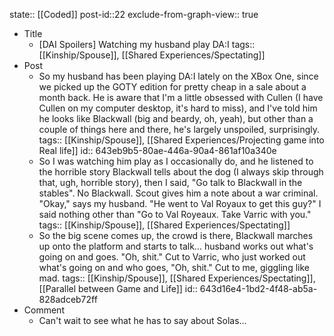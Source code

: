 state:: [[Coded]]
post-id::22
exclude-from-graph-view:: true

- Title
  - [DAI Spoilers] Watching my husband play DA:I
    tags:: [[Kinship/Spouse]], [[Shared Experiences/Spectating]]
- Post
  - So my husband has been playing DA:I lately on the XBox One, since we picked up the GOTY edition for pretty cheap in a sale about a month back. He is aware that I'm a little obsessed with Cullen (I have Cullen on my computer desktop, it's hard to miss), and I've told him he looks like Blackwall (big and beardy, oh, yeah), but other than a couple of things here and there, he's largely unspoiled, surprisingly.
    tags:: [[Kinship/Spouse]], [[Shared Experiences/Projecting game into Real life]]
    id:: 643eb9b5-80ae-446a-90a4-861af10a340e
  - So I was watching him play as I occasionally do, and he listened to the horrible story Blackwall tells about the dog (I always skip through that, ugh, horrible story), then I said, "Go talk to Blackwall in the stables". No Blackwall. Scout gives him a note about a war criminal. "Okay," says my husband. "He went to Val Royaux to get this guy?" I said nothing other than "Go to Val Royeaux. Take Varric with you."
    tags:: [[Kinship/Spouse]], [[Shared Experiences/Spectating]]
  - So the big scene comes up, the crowd is there, Blackwall marches up onto the platform and starts to talk... husband works out what's going on and goes. "Oh, shit." Cut to Varric, who just worked out what's going on and who goes, "Oh, shit." Cut to me, giggling like mad.
    tags:: [[Kinship/Spouse]], [[Shared Experiences/Spectating]], [[Parallel between Game and Life]]
    id:: 643d16e4-1bd2-4f48-ab5a-828adceb72ff
- Comment
  - Can't wait to see what he has to say about Solas...
